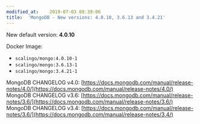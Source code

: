 ```yaml
---
modified_at:	2019-07-03 08:39:06
title:	'MongoDB - New versions: 4.0.10, 3.6.13 and 3.4.21'
---
```


New default version: **4.0.10**

Docker Image:

* `scalingo/mongo:4.0.10-1`
* `scalingo/mongo:3.6.13-1`
* `scalingo/mongo:3.4.21-1`

MongoDB CHANGELOG v4.0: [https://docs.mongodb.com/manual/release-notes/4.0/](https://docs.mongodb.com/manual/release-notes/4.0/)
MongoDB CHANGELOG v3.6: [https://docs.mongodb.com/manual/release-notes/3.6/](https://docs.mongodb.com/manual/release-notes/3.6/)
MongoDB CHANGELOG v3.4: [https://docs.mongodb.com/manual/release-notes/3.6/](https://docs.mongodb.com/manual/release-notes/3.4/)
